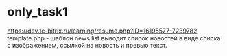 # only_task1
https://dev.1c-bitrix.ru/learning/resume.php?ID=16195577-7239782
template.php - шаблон news.list выводит список новостей в виде списка с изображением, ссылкой на новость и превью текст.
